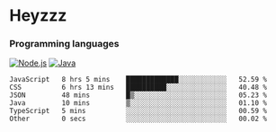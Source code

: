 # Heyzzz  

### Programming languages  

[![Node.js](https://img.shields.io/badge/-Node.js-262626?style=for-the-badge)](https://nodejs.org)
[![Java](https://img.shields.io/badge/-Java-262626?style=for-the-badge)](https://java.com)

<!--START_SECTION:waka-->

```text
JavaScript   8 hrs 5 mins    █████████████░░░░░░░░░░░░   52.59 %
CSS          6 hrs 13 mins   ██████████░░░░░░░░░░░░░░░   40.48 %
JSON         48 mins         █▒░░░░░░░░░░░░░░░░░░░░░░░   05.23 %
Java         10 mins         ▒░░░░░░░░░░░░░░░░░░░░░░░░   01.10 %
TypeScript   5 mins          ░░░░░░░░░░░░░░░░░░░░░░░░░   00.59 %
Other        0 secs          ░░░░░░░░░░░░░░░░░░░░░░░░░   00.02 %
```

<!--END_SECTION:waka-->

